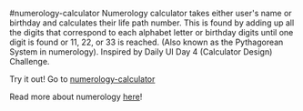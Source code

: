 #numerology-calculator
Numerology calculator takes either user's name or birthday and calculates their life path number. 
This is found by adding up all the digits that correspond to each alphabet letter or birthday digits until one digit is found or 11, 22, or 33 is reached. (Also known as the Pythagorean System in numerology).
Inspired by Daily UI Day 4 (Calculator Design) Challenge.

Try it out! Go to [numerology-calculator](amandamisjuwar.github.io/numerology-calculator)

Read more about numerology [here](https://en.wikipedia.org/wiki/Numerology)!
